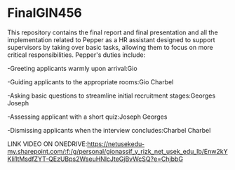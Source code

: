 # FinalGIN456
This repository contains the final report and final presentation and all the implementation related to Pepper as a HR assistant designed to support supervisors by taking over basic tasks, allowing them to focus on more critical responsibilities. 
Pepper's duties include:

-Greeting applicants warmly upon arrival:Gio

-Guiding applicants to the appropriate rooms:Gio Charbel

-Asking basic questions to streamline initial recruitment stages:Georges Joseph

-Assessing applicant with a short quiz:Joseph Georges

-Dismissing applicants when the interview concludes:Charbel Charbel


LINK VIDEO ON ONEDRIVE:https://netusekedu-my.sharepoint.com/:f:/g/personal/gionassif_y_rizk_net_usek_edu_lb/Enw2kYKIi1tMsdfZYT-QEzUBps2WseuHNlcJteGjBvWcSQ?e=ChjbbG
